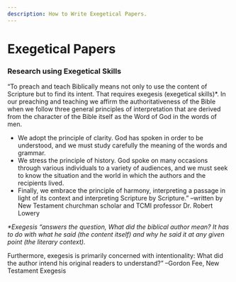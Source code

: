 ```yaml
---
description: How to Write Exegetical Papers.
---
```


# Exegetical Papers

### **Research using Exegetical Skills**

“To preach and teach Biblically means not only to use the content of Scripture but to find its intent.  That requires exegesis \(exegetical skills\)\*.  In our preaching and teaching we affirm the authoritativeness of the Bible when we follow three general principles of interpretation that are derived from the character of the Bible itself as the Word of God in the words of men.

* We adopt the principle of clarity.  God has spoken in order to be understood, and we must study carefully the meaning of the words and grammar.
* We stress the principle of history.  God spoke on many occasions through various individuals to a variety of audiences, and we must seek to know the situation and the world in which the authors and the recipients lived.
* Finally, we embrace the principle of harmony, interpreting a passage in light of its context and interpreting Scripture by Scripture.” –written by New Testament churchman scholar and TCMI professor Dr. Robert Lowery

_\*Exegesis “answers the question, What did the biblical author mean?  It has to do with what he said \(the content itself\) and why he said it at any given point \(the literary context\)._  

Furthermore, exegesis is primarily concerned with intentionality: What did the author intend his original readers to understand?” –Gordon Fee, New Testament Exegesis

